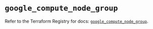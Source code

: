 # `google_compute_node_group`

Refer to the Terraform Registry for docs: [`google_compute_node_group`](https://registry.terraform.io/providers/hashicorp/google/6.14.1/docs/resources/compute_node_group).
